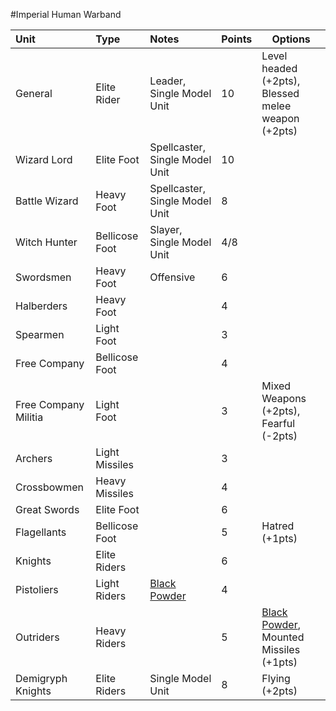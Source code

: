 #Imperial Human Warband

| Unit                | Type          | Notes                                                       | Points | Options                                                                               |
|:--------------------|:--------------|:------------------------------------------------------------|:-------|---------------------------------------------------------------------------------------|
| General             | Elite Rider   | Leader, Single Model Unit                                   | 10     | Level headed (+2pts), Blessed melee weapon (+2pts)                                    |
| Wizard Lord         | Elite Foot    | Spellcaster, Single Model Unit                              | 10     |                                                                                       |
| Battle Wizard       | Heavy Foot    | Spellcaster, Single Model Unit                              | 8      |                                                                                       |
| Witch Hunter        | Bellicose Foot| Slayer, Single Model Unit                                   | 4/8    |                                                                                       |
| Swordsmen           | Heavy Foot    | Offensive                                                   | 6      |                                                                                       |
| Halberders          | Heavy Foot    |                                                             | 4      |                                                                                       |
| Spearmen            | Light Foot    |                                                             | 3      |                                                                                       |
| Free Company        | Bellicose Foot|                                                             | 4      |                                                                                       |
| Free Company Militia| Light Foot    |                                                             | 3      | Mixed Weapons (+2pts), Fearful (-2pts)                                                |
| Archers             | Light Missiles|                                                             | 3      |                                                                                       |
| Crossbowmen         | Heavy Missiles|                                                             | 4      |                                                                                       |
| Great Swords        | Elite Foot    |                                                             | 6      |                                                                                       |
| Flagellants         | Bellicose Foot|                                                             | 5      | Hatred (+1pts)                                                                        |
| Knights             | Elite Riders  |                                                             | 6      |                                                                                       |
| Pistoliers          | Light Riders  | [Black Powder](Fantastical%20Rules.mkd#black-powder-weapons)| 4      |                                                                                       |
| Outriders           | Heavy Riders  |                                                             | 5      | [Black Powder](Fantastical%20Rules.mkd#black-powder-weapons), Mounted Missiles (+1pts)|
| Demigryph Knights   | Elite Riders  | Single Model Unit                                           | 8      | Flying (+2pts)                                                                        |